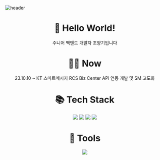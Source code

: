 
![header](https://capsule-render.vercel.app/api?type=waving&color=gradient&height=200&text=Jo&nbsp;yanggi%20&fontSize=70)

<div align="center">
  <div>
    <h1 align="center">👋 Hello World! </h1>
    <p>주니어 백엔드 개발자 조양기입니다</p>
  </div>
  <div>
    <h1 align="center">🧑‍💻 Now </h1>
    <p>23.10.10 ~ KT 스마트메시지 RCS Biz Center API 연동 개발 및 SM 고도화</p>
  </div>
  <div>
    <h1 align="center">📚 Tech Stack </h1>
<!--     <img src="https://img.shields.io/badge/Java-007396?style=flat-square&logo=Java&logoColor=white"/>
    <img src="https://img.shields.io/badge/Spring-6DB33F?style=flat-square&logo=Spring&logoColor=white">
    <img src="https://img.shields.io/badge/SpringBoot-6DB33F?style=flat-square&logo=SpringBoot&logoColor=white">
    <img src="https://img.shields.io/badge/MySQL-4479A1?style=flat-square&logo=MySQL&logoColor=white"> -->
    <img src="https://img.shields.io/badge/Java-007396?style=for-the-badge&logo=Java&logoColor=white">
    <img src="https://img.shields.io/badge/SpringBoot-6DB33F?style=for-the-badge&logo=SpringBoot&logoColor=white">
    <img src="https://img.shields.io/badge/MySQL-4479A1?style=for-the-badge&logo=MySQL&logoColor=white">
    <img src="https://img.shields.io/badge/vue.js-4FC08D?style=for-the-badge&logo=vue.js&logoColor=white">

  </div>

  <div>
    <h1 align="center">🔧 Tools </h1>
    <img src="https://img.shields.io/badge/jirasoftware-0052CC?style=for-the-badge&logo=jirasoftware&logoColor=white">
  </div>
  
</div>
